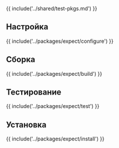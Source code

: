 <pkg :name="'expect'" instsize showsbu2></pkg>

{{ include('../shared/test-pkgs.md') }}

## Настройка

{{ include('../packages/expect/configure') }}

## Сборка

{{ include('../packages/expect/build') }}

## Тестирование

{{ include('../packages/expect/test') }}

## Установка

{{ include('../packages/expect/install') }}

<script>
	new Vue({ el: '#main' })
</script>
